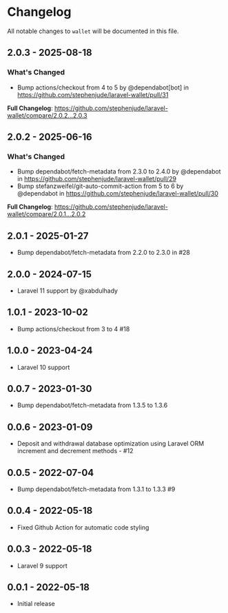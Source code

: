 # Changelog

All notable changes to `wallet` will be documented in this file.

## 2.0.3 - 2025-08-18

### What's Changed

* Bump actions/checkout from 4 to 5 by @dependabot[bot] in https://github.com/stephenjude/laravel-wallet/pull/31

**Full Changelog**: https://github.com/stephenjude/laravel-wallet/compare/2.0.2...2.0.3

## 2.0.2 - 2025-06-16

### What's Changed

* Bump dependabot/fetch-metadata from 2.3.0 to 2.4.0 by @dependabot in https://github.com/stephenjude/laravel-wallet/pull/29
* Bump stefanzweifel/git-auto-commit-action from 5 to 6 by @dependabot in https://github.com/stephenjude/laravel-wallet/pull/30

**Full Changelog**: https://github.com/stephenjude/laravel-wallet/compare/2.0.1...2.0.2

## 2.0.1 - 2025-01-27

- Bump dependabot/fetch-metadata from 2.2.0 to 2.3.0 in #28

## 2.0.0 - 2024-07-15

- Laravel 11 support by @xabdulhady

## 1.0.1 - 2023-10-02

- Bump actions/checkout from 3 to 4 #18

## 1.0.0 - 2023-04-24

- Laravel 10 support

## 0.0.7 - 2023-01-30

- Bump dependabot/fetch-metadata from 1.3.5 to 1.3.6

## 0.0.6 - 2023-01-09

- Deposit and withdrawal database optimization using Laravel ORM increment and decrement methods - #12

## 0.0.5 - 2022-07-04

- Bump dependabot/fetch-metadata from 1.3.1 to 1.3.3 #9

## 0.0.4 - 2022-05-18

- Fixed Github Action for automatic code styling

## 0.0.3 - 2022-05-18

- Laravel 9 support

## 0.0.1 - 2022-05-18

- Initial release
